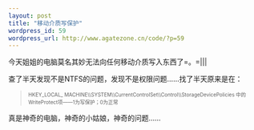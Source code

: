 ```yaml
--- 
layout: post
title: "移动介质写保护"
wordpress_id: 59
wordpress_url: http://www.agatezone.cn/code/?p=59
---
```

今天姐姐的电脑莫名其妙无法向任何移动介质写入东西了=。=|||

查了半天发现不是NTFS的问题，发现不是权限问题……找了半天原来是在：
<blockquote><span style="font-size: x-small;">HKEY_LOCAL_ MACHINE\\SYSTEM\\CurrentControlSet\\Control\\StorageDevicePolicies
中的</span><span style="font-size: x-small;">WriteProtect项——1为写保护；0为正常</span></blockquote>
真是神奇的电脑，神奇的小姑娘，神奇的问题……

